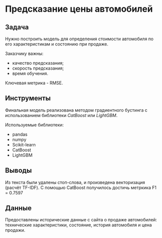 # Предсказание цены автомобилей

## Задача

Нужно построить модель для определения стоимости автомобиля по его характеристикам и состоянию при продаже. <br>

Заказчику важны:
- качество предсказания;
- скорость предсказания;
- время обучения.

Ключевая метрика - RMSE.

## Инструменты

Финальная модель реализована методом градиентного бустинга с использованием библиотеки *CatBoost* или *LightGBM*.

Используемые библиотеки:
- pandas
- numpy
- Scikit-learn
- CatBoost
- LightGBM

## Выводы

Из текста были удалены стоп-слова, и произведена векторизация (расчёт TF-IDF). С помощью CatBoost получилось достичь метркика F1 = 0.7597

## Данные

Предоставлены исторические данные с сайта о продаже автомобилей: технические характеристики, состояние, история автомобиля и цена продажи.
